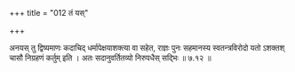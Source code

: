 +++
title = "012 तं यस्"

+++

अनयस् तु द्विष्यमाणः कदाचिद् धर्मापेक्षयाशक्त्या वा सहेत, राज्ञः पुनः सहमानस्य स्वतन्त्रविरोदो यतो ऽशक्तश् चासौ निग्रहणं कर्तुम् इति । अतः सदानुवर्तितव्यो निरुपधैस् सद्भिः ॥ ७.१२ ॥